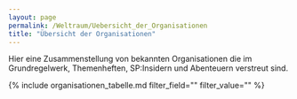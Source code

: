```yaml
---
layout: page
permalink: /Weltraum/Uebersicht_der_Organisationen
title: "Übersicht der Organisationen"
---
```


Hier eine Zusammenstellung von bekannten Organisationen die im Grundregelwerk, Themenheften, SP:Insidern und Abenteuern verstreut sind.

{% include organisationen_tabelle.md filter_field="" filter_value="" %}
